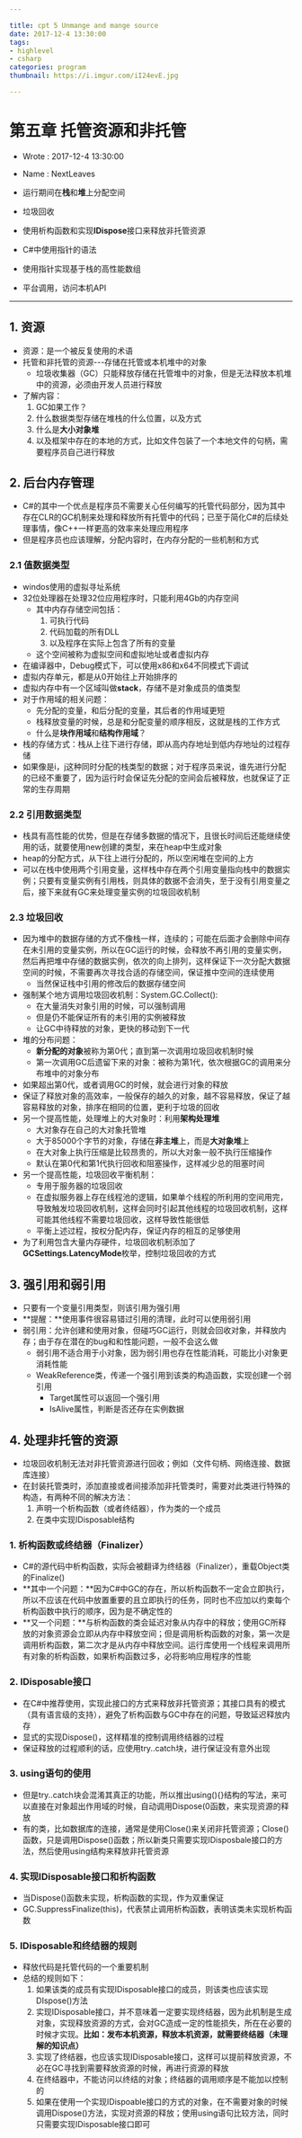 ```yaml
---

title: cpt 5 Unmange and mange source
date: 2017-12-4 13:30:00
tags:
- highlevel
- csharp
categories: program
thumbnail: https://i.imgur.com/iI24evE.jpg

---
```


# 第五章 托管资源和非托管 #

* Wrote : 2017-12-4 13:30:00
* Name  : NextLeaves

* 运行期间在**栈**和**堆**上分配空间
* 垃圾回收
* 使用析构函数和实现**IDispose**接口来释放非托管资源
* C#中使用指针的语法
* 使用指针实现基于栈的高性能数组
* 平台调用，访问本机API

---

## 1. 资源 ##

* 资源：是一个被反复使用的术语
* 托管和非托管的资源---存储在托管或本机堆中的对象
	* 垃圾收集器（GC）只能释放存储在托管堆中的对象，但是无法释放本机堆中的资源，必须由开发人员进行释放
* 了解内容：
	1. GC如果工作？
	2. 什么数据类型存储在堆栈的什么位置，以及方式
	3. 什么是**大小对象堆**
	4. 以及框架中存在的本地的方式，比如文件包装了一个本地文件的句柄，需要程序员自己进行释放

## 2. 后台内存管理 ##

* C#的其中一个优点是程序员不需要关心任何编写的托管代码部分，因为其中存在CLR的GC机制来处理和释放所有托管中的代码；已至于简化C#的后续处理事情，像C++一样更高的效率来处理应用程序
* 但是程序员也应该理解，分配内容时，在内存分配的一些机制和方式

### 2.1 值数据类型 ###

* windos使用的虚拟寻址系统
* 32位处理器在处理32位应用程序时，只能利用4Gb的内存空间
	* 其中内存存储空间包括：
		1. 可执行代码
		2. 代码加载的所有DLL
		3. 以及程序在实际上包含了所有的变量
	* 这个空间被称为虚拟空间和虚拟地址或者虚拟内存
* 在编译器中，Debug模式下，可以使用x86和x64不同模式下调试
* 虚拟内存单元，都是从0开始往上开始排序的
* 虚拟内存中有一个区域叫做**stack**，存储不是对象成员的值类型
* 对于作用域的相关问题：
	* 先分配的变量，和后分配的变量，其后者的作用域更短
	* 栈释放变量的时候，总是和分配变量的顺序相反，这就是栈的工作方式
	* 什么是**块作用域**和**结构作用域**？
* 栈的存储方式：栈从上往下进行存储，即从高内存地址到低内存地址的过程存储
* 如果像是i，j这种同时分配的栈类型的数据；对于程序员来说，谁先进行分配的已经不重要了，因为运行时会保证先分配的空间会后被释放，也就保证了正常的生存周期

### 2.2 引用数据类型 ###

* 栈具有高性能的优势，但是在存储多数据的情况下，且很长时间后还能继续使用的话，就要使用new创建的类型，来在heap中生成对象
* heap的分配方式，从下往上进行分配的，所以空闲堆在空间的上方
* 可以在栈中使用两个引用变量，这样栈中存在两个引用变量指向栈中的数据实例；只要有变量实例有引用栈，则具体的数据不会消失，至于没有引用变量之后，接下来就有GC来处理变量实例的垃圾回收机制

### 2.3 垃圾回收 ###

* 因为堆中的数据存储的方式不像栈一样，连续的；可能在后面才会删除中间存在未引用的变量实例，所以在GC运行的时候，会释放不再引用的变量实例，然后再把堆中存储的数据实例，依次的向上排列，这样保证下一次分配大数据空间的时候，不需要再次寻找合适的存储空间，保证推中空间的连续使用
	* 当然保证栈中引用的修改后的数据存储空间
* 强制某个地方调用垃圾回收机制：System.GC.Collect():
	* 在大量消失对象引用的时候，可以强制调用
	* 但是仍不能保证所有的未引用的实例被释放
	* 让GC中待释放的对象，更快的移动到下一代
* 堆的分布问题：
	* **新分配的对象**被称为第0代；直到第一次调用垃圾回收机制时候
	* 第一次调用GC后遗留下来的对象：被称为第1代，依次根据GC的调用来分布堆中的对象分布
* 如果超出第0代，或者调用GC的时候，就会进行对象的释放
* 保证了释放对象的高效率，一般保存的越久的对象，越不容易释放，保证了越容易释放的对象，排序在相同的位置，更利于垃圾的回收
* 另一个提高性能，处理堆上的大对象时：利用**架构处理堆**
	* 大对象存在自己的大对象托管堆
	* 大于85000个字节的对象，存储在**非主堆**上，而是**大对象堆**上
	* 在大对象上执行压缩是比较昂贵的，所以大对象一般不执行压缩操作
	* 默认在第0代和第1代执行回收和阻塞操作，这样减少总的阻塞时间
* 另一个提高性能，垃圾回收平衡机制：
	* 专用于服务器的垃圾回收
	* 在虚拟服务器上存在线程池的逻辑，如果单个线程的所利用的空间用完，导致触发垃圾回收机制，这样会同时引起其他线程的垃圾回收机制，这样可能其他线程不需要垃圾回收，这样导致性能很低
	* 平衡上述过程，按权分配内存，保证内存的相互的足够使用
* 为了利用包含大量内存硬件，垃圾回收机制添加了**GCSettings.LatencyMode**枚举，控制垃圾回收的方式

## 3. 强引用和弱引用 ##

* 只要有一个变量引用类型，则该引用为强引用
* **提醒：**使用事件很容易错过引用的清理，此时可以使用弱引用
* 弱引用：允许创建和使用对象，但碰巧GC运行，则就会回收对象，并释放内存；由于存在潜在的bug和和性能问题，一般不会这么做
	* 弱引用不适合用于小对象，因为弱引用也存在性能消耗，可能比小对象更消耗性能
	* WeakReference类，传递一个强引用到该类的构造函数，实现创建一个弱引用
		* Target属性可以返回一个强引用
		* IsAlive属性，判断是否还存在实例数据

## 4. 处理非托管的资源 ##

* 垃圾回收机制无法对非托管资源进行回收；例如（文件句柄、网络连接、数据库连接）
* 在封装托管类时，添加直接或者间接添加非托管类时，需要对此类进行特殊的构造，有两种不同的解决方法：
	1. 声明一个析构函数（或者终结器），作为类的一个成员
	2. 在类中实现IDisposable结构

### 1. 析构函数或终结器（Finalizer） ###

* C#的源代码中析构函数，实际会被翻译为终结器（Finalizer），重载Object类的Finalize()
* **其中一个问题：**因为C#中GC的存在，所以析构函数不一定会立即执行，所以不应该在代码中放置重要的且立即执行的任务，同时也不应加以约束每个析构函数中执行的顺序，因为是不确定性的
* **又一个问题：**与析构函数的类会延迟对象从内存中的释放；使用GC所释放的对象资源会立即从内存中释放空间；但是调用析构函数的对象，第一次是调用析构函数，第二次才是从内存中释放空间。运行库使用一个线程来调用所有对象的析构函数，如果析构函数过多，必将影响应用程序的性能

### 2. IDisposable接口 ###

* 在C#中推荐使用，实现此接口的方式来释放非托管资源；其接口具有的模式（具有语言级的支持），避免了析构函数与GC中存在的问题，导致延迟释放内存
* 显式的实现Dispose()，这样精准的控制调用终结器的过程
* 保证释放的过程顺利的话，应使用try..catch块，进行保证没有意外出现

### 3. using语句的使用 ###

* 但是try..catch块会混淆其真正的功能，所以推出using(){}结构的写法，来可以直接在对象超出作用域的时候，自动调用Dispose(0函数，来实现资源的释放
* 有的类，比如数据库的连接，通常是使用Close()来关闭非托管资源；Close()函数，只是调用Dispose()函数；所以新类只需要实现IDisposbale接口的方法，然后使用using结构来释放非托管资源

### 4. 实现IDisposable接口和析构函数 ###

* 当Dispose()函数未实现，析构函数的实现，作为双重保证 
* GC.SuppressFinalize(this)，代表禁止调用析构函数，表明该类未实现析构函数

### 5. IDisposable和终结器的规则 ###

* 释放代码是托管代码的一个重要机制
* 总结的规则如下：
	1. 如果该类的成员有实现IDisposable接口的成员，则该类也应该实现DIspose()方法
	2. 实现IDisposable接口，并不意味着一定要实现终结器，因为此机制是生成对象，实现释放资源的方式，会对GC造成一定的性能损失，所在在必要的时候才实现。**比如：发布本机资源，释放本机资源，就需要终结器（未理解的知识点）**
	3. 实现了终结器，也应该实现IDisposable接口，这样可以提前释放资源，不必在GC寻找到需要释放资源的时候，再进行资源的释放
	4. 在终结器中，不能访问以终结的对象；终结器的调用顺序是不能加以控制的
	5. 如果在使用一个实现IDispoable接口的方式的对象，在不需要对象的时候调用Dispose()方法，实现对资源的释放；使用using语句比较方法，同时只需要实现IDisposable接口即可